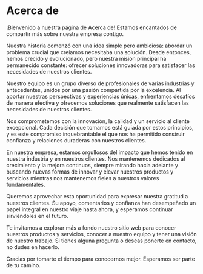 # Acerca de

¡Bienvenido a nuestra página de Acerca de! Estamos encantados de compartir más sobre nuestra empresa contigo.

Nuestra historia comenzó con una idea simple pero ambiciosa: abordar un problema crucial que creíamos necesitaba una solución. Desde entonces, hemos crecido y evolucionado, pero nuestra misión principal ha permanecido constante: ofrecer soluciones innovadoras para satisfacer las necesidades de nuestros clientes.

Nuestro equipo es un grupo diverso de profesionales de varias industrias y antecedentes, unidos por una pasión compartida por la excelencia. Al aportar nuestras perspectivas y experiencias únicas, enfrentamos desafíos de manera efectiva y ofrecemos soluciones que realmente satisfacen las necesidades de nuestros clientes.

Nos comprometemos con la innovación, la calidad y un servicio al cliente excepcional. Cada decisión que tomamos está guiada por estos principios, y es este compromiso inquebrantable el que nos ha permitido construir confianza y relaciones duraderas con nuestros clientes.

En nuestra empresa, estamos orgullosos del impacto que hemos tenido en nuestra industria y en nuestros clientes. Nos mantenemos dedicados al crecimiento y la mejora continuos, siempre mirando hacia adelante y buscando nuevas formas de innovar y elevar nuestros productos y servicios mientras nos mantenemos fieles a nuestros valores fundamentales.

Queremos aprovechar esta oportunidad para expresar nuestra gratitud a nuestros clientes. Su apoyo, comentarios y confianza han desempeñado un papel integral en nuestro viaje hasta ahora, y esperamos continuar sirviéndoles en el futuro.

Te invitamos a explorar más a fondo nuestro sitio web para conocer nuestros productos y servicios, conocer a nuestro equipo y tener una visión de nuestro trabajo. Si tienes alguna pregunta o deseas ponerte en contacto, no dudes en hacerlo.

Gracias por tomarte el tiempo para conocernos mejor. Esperamos ser parte de tu camino.